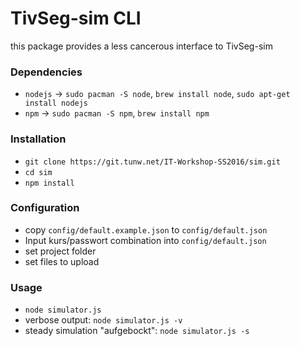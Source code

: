 # TivSeg-sim CLI
this package provides a less cancerous interface to TivSeg-sim

### Dependencies
* `nodejs` -> `sudo pacman -S node`, `brew install node`, `sudo apt-get install nodejs`
* `npm` -> `sudo pacman -S npm`, `brew install npm`

### Installation
* `git clone https://git.tunw.net/IT-Workshop-SS2016/sim.git`
* `cd sim`
* `npm install`

### Configuration
* copy `config/default.example.json` to `config/default.json`
* Input kurs/passwort combination into `config/default.json`
* set project folder
* set files to upload

### Usage
* `node simulator.js`
* verbose output: `node simulator.js -v`
* steady simulation "aufgebockt": `node simulator.js -s`
